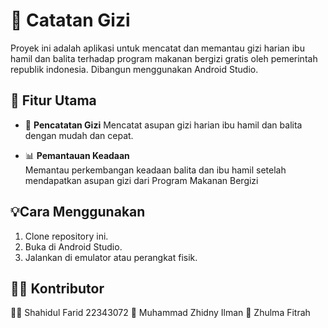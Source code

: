 # 🌟 Catatan Gizi  
Proyek ini adalah aplikasi untuk mencatat dan memantau gizi harian ibu hamil dan balita terhadap program makanan bergizi gratis oleh pemerintah republik indonesia. 
Dibangun menggunakan Android Studio.

## 🎯 Fitur Utama
- 🥗 **Pencatatan Gizi** 
  Mencatat asupan gizi harian ibu hamil dan balita dengan mudah dan cepat.
 
- 📊 **Pemantauan Keadaan**  
  Memantau perkembangan keadaan balita dan ibu hamil setelah mendapatkan asupan gizi dari Program Makanan Bergizi
  
## 💡Cara Menggunakan
1. Clone repository ini.
2. Buka di Android Studio.
3. Jalankan di emulator atau perangkat fisik.

## 👨‍💻 Kontributor
💂‍♂️ Shahidul Farid 22343072
👦 Muhammad Zhidny Ilman
👧 Zhulma Fitrah
